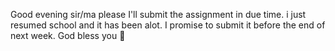 Good evening sir/ma please I'll submit the assignment in due time. i just resumed school and it has been alot. I promise to submit it before the end of next week. God bless you 🙏
